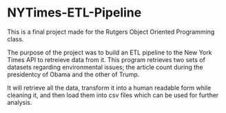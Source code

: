 # NYTimes-ETL-Pipeline

This is a final project made for the Rutgers Object Oriented Programming class.

The purpose of the project was to build an ETL pipeline to the New York Times API to retreieve data from it.
This program retrieves two sets of datasets regarding environmental issues; the article count during the presidentcy of Obama and the other of Trump.

It will retrieve all the data, transform it into a human readable form while cleaning it, and then load them into csv files which can be used for further analysis.
